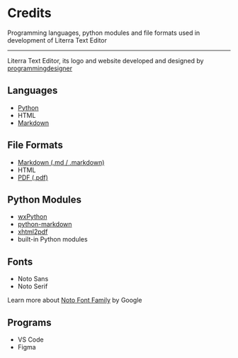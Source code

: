 # Credits

Programming languages, python modules and file formats used in development of Literra Text Editor

---

Literra Text Editor, its logo and website developed and designed by [programmingdesigner](https://programmingdesigner.github.io/)

## Languages

* [Python](https://www.python.org/)
* HTML
* [Markdown](https://daringfireball.net/projects/markdown/)

## File Formats

* [Markdown (.md / .markdown)](https://daringfireball.net/projects/markdown/)
* HTML
* [PDF (.pdf)](https://www.adobe.com/acrobat/about-adobe-pdf.html#:~:text=PDF%20is%20an%20abbreviation%20that,anyone%20who%20views%20the%20document.)

## Python Modules

* [wxPython](https://wxpython.org/)
* [python-markdown](https://python-markdown.github.io/)
* [xhtml2pdf](https://github.com/xhtml2pdf/xhtml2pdf)
* built-in Python modules

## Fonts

* Noto Sans
* Noto Serif

Learn more about [Noto Font Family](https://fonts.google.com/noto) by Google

## Programs

* VS Code
* Figma
